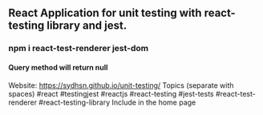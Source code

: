 ## React Application for unit testing with react-testing library and jest.
### npm i react-test-renderer jest-dom

#### Query method will return null 

Website: https://sydhsn.github.io/unit-testing/
Topics (separate with spaces)
#react #testingjest #reactjs #react-testing #jest-tests #react-test-renderer #react-testing-library
Include in the home page
